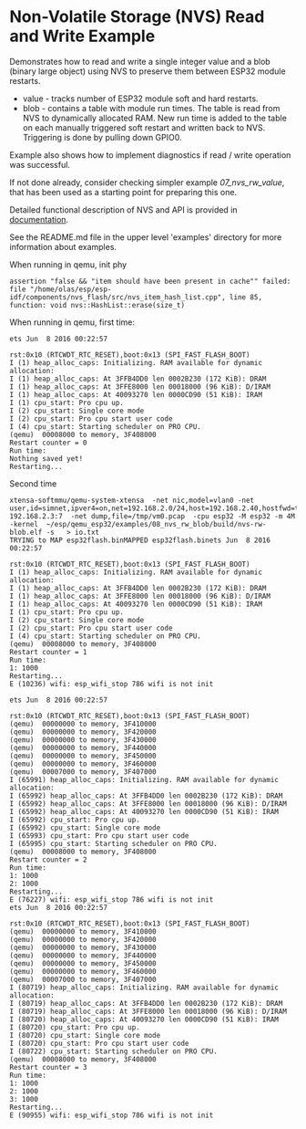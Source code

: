 # Non-Volatile Storage (NVS) Read and Write Example

Demonstrates how to read and write a single integer value and a blob (binary large object) using NVS to preserve them between ESP32 module restarts.

  * value - tracks number of ESP32 module soft and hard restarts.
  * blob - contains a table with module run times. The table is read from NVS to dynamically allocated RAM. New run time is added to the table on each manually triggered soft restart and written back to NVS. Triggering is done by pulling down GPIO0.

Example also shows how to implement diagnostics if read / write operation was successful. 

If not done already, consider checking simpler example *07_nvs_rw_value*, that has been used as a starting point for preparing this one. 

Detailed functional description of NVS and API is provided in [documentation](http://esp-idf.readthedocs.io/en/latest/api/nvs_flash.html).

See the README.md file in the upper level 'examples' directory for more information about examples.

When running in qemu, init phy
```
assertion "false && "item should have been present in cache"" failed: file "/home/olas/esp/esp-idf/components/nvs_flash/src/nvs_item_hash_list.cpp", line 85, function: void nvs::HashList::erase(size_t)
```

When running in qemu, first time:
```
ets Jun  8 2016 00:22:57

rst:0x10 (RTCWDT_RTC_RESET),boot:0x13 (SPI_FAST_FLASH_BOOT)
I (1) heap_alloc_caps: Initializing. RAM available for dynamic allocation:
I (1) heap_alloc_caps: At 3FFB4DD0 len 0002B230 (172 KiB): DRAM
I (1) heap_alloc_caps: At 3FFE8000 len 00018000 (96 KiB): D/IRAM
I (1) heap_alloc_caps: At 40093270 len 0000CD90 (51 KiB): IRAM
I (1) cpu_start: Pro cpu up.
I (2) cpu_start: Single core mode
I (2) cpu_start: Pro cpu start user code
I (4) cpu_start: Starting scheduler on PRO CPU.
(qemu)  00008000 to memory, 3F408000
Restart counter = 0
Run time:
Nothing saved yet!
Restarting...
```

Second time
```
xtensa-softmmu/qemu-system-xtensa  -net nic,model=vlan0 -net user,id=simnet,ipver4=on,net=192.168.2.0/24,host=192.168.2.40,hostfwd=tcp::10077-192.168.2.3:7  -net dump,file=/tmp/vm0.pcap  -cpu esp32 -M esp32 -m 4M -kernel  ~/esp/qemu_esp32/examples/08_nvs_rw_blob/build/nvs-rw-blob.elf -s   > io.txt 
TRYING to MAP esp32flash.binMAPPED esp32flash.binets Jun  8 2016 00:22:57

rst:0x10 (RTCWDT_RTC_RESET),boot:0x13 (SPI_FAST_FLASH_BOOT)
I (1) heap_alloc_caps: Initializing. RAM available for dynamic allocation:
I (1) heap_alloc_caps: At 3FFB4DD0 len 0002B230 (172 KiB): DRAM
I (1) heap_alloc_caps: At 3FFE8000 len 00018000 (96 KiB): D/IRAM
I (1) heap_alloc_caps: At 40093270 len 0000CD90 (51 KiB): IRAM
I (1) cpu_start: Pro cpu up.
I (2) cpu_start: Single core mode
I (2) cpu_start: Pro cpu start user code
I (4) cpu_start: Starting scheduler on PRO CPU.
(qemu)  00008000 to memory, 3F408000
Restart counter = 1
Run time:
1: 1000
Restarting...
E (10236) wifi: esp_wifi_stop 786 wifi is not init

ets Jun  8 2016 00:22:57

rst:0x10 (RTCWDT_RTC_RESET),boot:0x13 (SPI_FAST_FLASH_BOOT)
(qemu)  00000000 to memory, 3F410000
(qemu)  00000000 to memory, 3F420000
(qemu)  00000000 to memory, 3F430000
(qemu)  00000000 to memory, 3F440000
(qemu)  00000000 to memory, 3F450000
(qemu)  00000000 to memory, 3F460000
(qemu)  00007000 to memory, 3F407000
I (65991) heap_alloc_caps: Initializing. RAM available for dynamic allocation:
I (65992) heap_alloc_caps: At 3FFB4DD0 len 0002B230 (172 KiB): DRAM
I (65992) heap_alloc_caps: At 3FFE8000 len 00018000 (96 KiB): D/IRAM
I (65992) heap_alloc_caps: At 40093270 len 0000CD90 (51 KiB): IRAM
I (65992) cpu_start: Pro cpu up.
I (65992) cpu_start: Single core mode
I (65993) cpu_start: Pro cpu start user code
I (65995) cpu_start: Starting scheduler on PRO CPU.
(qemu)  00008000 to memory, 3F408000
Restart counter = 2
Run time:
1: 1000
2: 1000
Restarting...
E (76227) wifi: esp_wifi_stop 786 wifi is not init
ets Jun  8 2016 00:22:57

rst:0x10 (RTCWDT_RTC_RESET),boot:0x13 (SPI_FAST_FLASH_BOOT)
(qemu)  00000000 to memory, 3F410000
(qemu)  00000000 to memory, 3F420000
(qemu)  00000000 to memory, 3F430000
(qemu)  00000000 to memory, 3F440000
(qemu)  00000000 to memory, 3F450000
(qemu)  00000000 to memory, 3F460000
(qemu)  00007000 to memory, 3F407000
I (80719) heap_alloc_caps: Initializing. RAM available for dynamic allocation:
I (80719) heap_alloc_caps: At 3FFB4DD0 len 0002B230 (172 KiB): DRAM
I (80719) heap_alloc_caps: At 3FFE8000 len 00018000 (96 KiB): D/IRAM
I (80720) heap_alloc_caps: At 40093270 len 0000CD90 (51 KiB): IRAM
I (80720) cpu_start: Pro cpu up.
I (80720) cpu_start: Single core mode
I (80720) cpu_start: Pro cpu start user code
I (80722) cpu_start: Starting scheduler on PRO CPU.
(qemu)  00008000 to memory, 3F408000
Restart counter = 3
Run time:
1: 1000
2: 1000
3: 1000
Restarting...
E (90955) wifi: esp_wifi_stop 786 wifi is not init


```